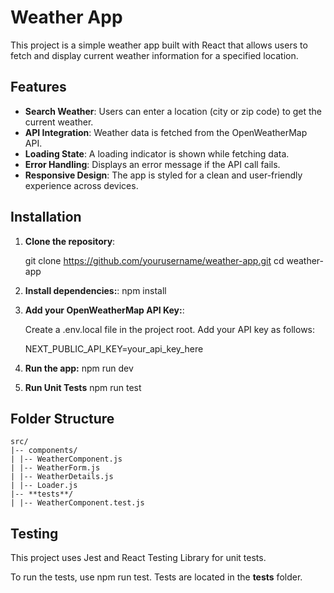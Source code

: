 # Weather App

This project is a simple weather app built with React that allows users to fetch and display current weather information for a specified location.

## Features

- **Search Weather**: Users can enter a location (city or zip code) to get the current weather.
- **API Integration**: Weather data is fetched from the OpenWeatherMap API.
- **Loading State**: A loading indicator is shown while fetching data.
- **Error Handling**: Displays an error message if the API call fails.
- **Responsive Design**: The app is styled for a clean and user-friendly experience across devices.

## Installation

1. **Clone the repository**:

   git clone https://github.com/yourusername/weather-app.git
   cd weather-app

2. **Install dependencies:**:
   npm install

3. **Add your OpenWeatherMap API Key:**:

    Create a .env.local file in the project root.
    Add your API key as follows:

    NEXT_PUBLIC_API_KEY=your_api_key_here

4. **Run the app:**
   npm run dev

5. **Run Unit Tests**
   npm run test

## Folder Structure

    src/
    |-- components/
    | |-- WeatherComponent.js
    | |-- WeatherForm.js
    | |-- WeatherDetails.js
    | |-- Loader.js
    |-- **tests**/
    | |-- WeatherComponent.test.js

## Testing

This project uses Jest and React Testing Library for unit tests.

To run the tests, use npm run test.
Tests are located in the **tests** folder.
